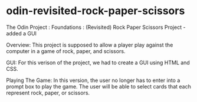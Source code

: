 # odin-revisited-rock-paper-scissors
The Odin Project : Foundations : (Revisited) Rock Paper Scissors Project - added a GUI

Overview: This project is supposed to allow a player play against the computer in a game of rock, paper, and scissors. 

GUI:
For this verison of the project, we had to create a GUI using HTML and CSS. 

Playing The Game: 
In this version, the user no longer has to enter into a prompt box to play the game. 
The user will be able to select cards that each represent rock, paper, or scissors. 
